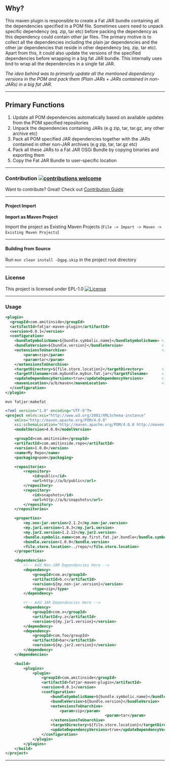 ## Why?

This maven plugin is responsible to create a Fat JAR bundle containing all the dependencies 
	specified in a POM file. Sometimes users need to unpack specific dependency (eq. zip, tar etc) 
	before packing the dependency as this dependency could contain other jar files. The primary 
	motive is to collect all the dependencies including the plain jar dependencies and the other 
	jar dependencies that reside in other dependency (eq. zip, tar etc). Apart from this, it could 
	also update the versions of the specified dependencies before wrapping in a big fat JAR bundle. 
	This internally uses bnd to wrap all the dependencies in a single fat JAR.
	
<i>The idea behind was to primarily update all the mentioned dependency versions in the POM and pack them (Plain JARs + JARs contained in non-JARs) in a big fat JAR.</i>

--------------------------------------------------------------------

## Primary Functions

1. Update all POM dependencies automatically based on available updates from the POM specified repositories
2. Unpack the dependencies containing JARs (e.g zip, tar, tar.gz, any other archive etc)
3. Pack all POM specified JAR dependencies together with the JARs contained in other non-JAR archives (e.g zip, tar, tar.gz etc)
4. Pack all these JARs to a Fat JAR OSGi Bundle by copying binaries and exporting them
5. Copy the Fat JAR Bundle to user-specific location

---------------------------------------------------------------------

### Contribution [![contributions welcome](https://img.shields.io/badge/contributions-welcome-brightgreen.svg?style=flat)](https://github.com/amitjoy/fatjar-maven-plugin/issues)

Want to contribute? Great! Check out [Contribution Guide](https://github.com/amitjoy/fatjar-maven-plugin/blob/master/CONTRIBUTING.md)

--------------------------------------------------------------------

#### Project Import

**Import as Maven Project**

Import the project as Existing Maven Projects (`File -> Import -> Maven -> Existing Maven Projects`)

------------------------------------------------------------------

#### Building from Source

Run `mvn clean install -Dgpg.skip` in the project root directory

----------------------------------------------------------------

### License

This project is licensed under EPL-1.0 [![License](http://img.shields.io/badge/license-EPL-blue.svg)](http://www.eclipse.org/legal/epl-v10.html)

-----------------------------------------------------------------

### Usage

```xml
<plugin>
  <groupId>com.amitinside</groupId>
  <artifactId>fatjar-maven-plugin</artifactId>
  <version>0.0.1</version>
  <configuration>
    <bundleSymbolicName>${bundle.symbolic.name}</bundleSymbolicName> <!-- mandatory -->
    <bundleVersion>${bundle.version}</bundleVersion>                 <!-- mandatory -->
    <extensionsToUnarchive>                                          <!-- mandatory -->
        <param>zip</param>
        <param>tar</param>
    </extensionsToUnarchive>
    <targetDirectory>${file.store.location}</targetDirectory>        <!-- mandatory -->
    <targetFilename>com.mybundle.mybsn.fat.jar</targetFilename>      <!-- optional default - bsn-version.jar -->
    <updateDependencyVersions>true</updateDependencyVersions>        <!-- optional default - true -->
    <mavenLocation>/a/b/maven</mavenLocation>                        <!-- optional default environment variable -->
  </configuration>
</plugin>
```

```
mvn fatjar:makefat
```

```xml
<?xml version="1.0" encoding="UTF-8"?>
<project xmlns:xsi="http://www.w3.org/2001/XMLSchema-instance"
	xmlns="http://maven.apache.org/POM/4.0.0"
	xsi:schemaLocation="http://maven.apache.org/POM/4.0.0 http://maven.apache.org/maven-v4_0_0.xsd">
	<modelVersion>4.0.0</modelVersion>

	<groupId>com.amitinside</groupId>
	<artifactId>com.amitinside.repo</artifactId>
	<version>1.0.0</version>
	<name>My Repo</name>
	<packaging>pom</packaging>

	<repositories>
		<repository>
			<id>public</id>
			<url>http://a/b/public</url>
		</repository>
		<repository>
			<id>snapshots</id>
			<url>http://a/b/snapshots</url>
		</repository>
	</repositories>

	<properties>
		<my.non-jar.version>2.1.2</my.non-jar.version>
		<my.jar1.version>1.0.3</my.jar1.version>
		<my.jar2.version>1.2.12</my.jar2.version>
		<bundle.symbolic.name>com.my.first.fat.jar.bundle</bundle.symbolic.name>
		<bundle.version>1.0.0</bundle.version>
		<file.store.location>../repo/</file.store.location>
	</properties>

	<dependencies>
		<!-- Add Non-JAR Dependencies Here -->
		<dependency>
			<groupId>com.a</groupId>
			<artifactId>b.c</artifactId>
			<version>${my.non-jar.version}</version>
			<type>zip</type>
		</dependency>

		<!-- Add JAR Dependencies Here -->
		<dependency>
			<groupId>com.x</groupId>
			<artifactId>y.z</artifactId>
			<version>${my.jar1.version}</version>
		</dependency>
		<dependency>
			<groupId>com.foo/groupId>
			<artifactId>bar</artifactId>
			<version>${my.jar2.version}</version>
		</dependency>
	</dependencies>

	<build>
		<plugins>
			<plugin>
				<groupId>com.amitinside</groupId>
				<artifactId>fatjar-maven-plugin</artifactId>
				<version>0.0.1</version>
				<configuration>
					<bundleSymbolicName>${bundle.symbolic.name}</bundleSymbolicName>
					<bundleVersion>${bundle.version}</bundleVersion>
					<extensionsToUnarchive>
						<param>zip</param>
	                                        <param>tar</param>
					</extensionsToUnarchive>
					<targetDirectory>${file.store.location}</targetDirectory>
					<updateDependencyVersions>true</updateDependencyVersions>
				</configuration>
			</plugin>
		</plugins>
	</build>
</project>
```
-----------------------------------------------------------------
